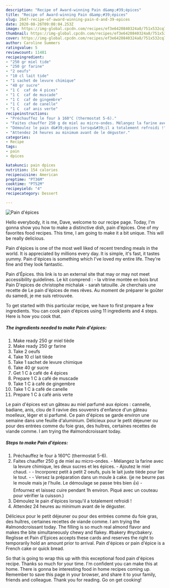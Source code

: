 ```yaml
---
description: "Recipe of Award-winning Pain d&amp;#39;épices"
title: "Recipe of Award-winning Pain d&amp;#39;épices"
slug: 2647-recipe-of-award-winning-pain-d-and-39-epices
date: 2020-08-26T09:08:04.253Z
image: https://img-global.cpcdn.com/recipes/ef3e6420840324a8/751x532cq70/pain-depices-photo-principale-de-la-recette.jpg
thumbnail: https://img-global.cpcdn.com/recipes/ef3e6420840324a8/751x532cq70/pain-depices-photo-principale-de-la-recette.jpg
cover: https://img-global.cpcdn.com/recipes/ef3e6420840324a8/751x532cq70/pain-depices-photo-principale-de-la-recette.jpg
author: Caroline Summers
ratingvalue: 5
reviewcount: 11481
recipeingredient:
- "250 gr miel tide"
- "250 gr farine"
- "2 oeufs"
- "10 cl lait tide"
- "1 sachet de levure chimique"
- "40 gr sucre"
- "1 C  caf de 4 pices"
- "1 C  caf de muscade"
- "1 C  caf de gingembre"
- "1 C  caf de canelle"
- "1 C  caf anis verte"
recipeinstructions:
- "Préchauffez le four à 160°C (thermostat 5-6)."
- "Faites chauffer 250 g de miel au micro-ondes. Mélangez la farine avec la levure chimique, les deux sucres et les épices. Ajoutez le miel chaud.   Incorporez petit à petit 2 oeufs, puis le lait juste tiède pour lier le tout.   Versez la préparation dans un moule à cake. (je ne beurre pas le moule mais je l&#39;huile. Le démoulage se passe très bien 👍)  Enfournez et laissez cuire pendant 1h environ. Piqué avec un couteau pour vérifier la cuisson.)"
- "Démoulez le pain d&#39;épices lorsqu&#39;il a totalement refroidi !"
- "Attendez 24 heures au minimum avant de le déguster."
categories:
- Recipe
tags:
- pain
- dpices

katakunci: pain dpices 
nutrition: 154 calories
recipecuisine: American
preptime: "PT36M"
cooktime: "PT52M"
recipeyield: "4"
recipecategory: Dessert

---
```



![Pain d&#39;épices](https://img-global.cpcdn.com/recipes/ef3e6420840324a8/751x532cq70/pain-depices-photo-principale-de-la-recette.jpg)

Hello everybody, it is me, Dave, welcome to our recipe page. Today, I'm gonna show you how to make a distinctive dish, pain d&#39;épices. One of my favorites food recipes. This time, I am going to make it a bit unique. This will be really delicious.

Pain d&#39;épices is one of the most well liked of recent trending meals in the world. It is appreciated by millions every day. It is simple, it's fast, it tastes yummy. Pain d&#39;épices is something which I've loved my entire life. They're fine and they look fantastic.

Pain d&#39;Épices. this link is to an external site that may or may not meet accessibility guidelines. Le kit comprend : - la vitrine montée en bois brut Pain D&#39;epices de christophe michalak - sarah tatouille. Je cherchais une recette de Le pain d&#39;épices de mes rêves. Au moment de préparer le goûter du samedi, je me suis retrouvée.


To get started with this particular recipe, we have to first prepare a few ingredients. You can cook pain d&#39;épices using 11 ingredients and 4 steps. Here is how you cook that.

<!--inarticleads1-->

##### The ingredients needed to make Pain d&#39;épices:

1. Make ready 250 gr miel tiède
1. Make ready 250 gr farine
1. Take 2 oeufs
1. Take 10 cl lait tiède
1. Take 1 sachet de levure chimique
1. Take 40 gr sucre
1. Get 1 C à café de 4 épices
1. Prepare 1 C à café de muscade
1. Take 1 C à café de gingembre
1. Take 1 C à café de canelle
1. Prepare 1 C à café anis verte


Le pain d&#39;épices est un gâteau au miel parfumé aux épices : cannelle, badiane, anis, clou de Il ravive des souvenirs d&#39;enfance d&#39;un gâteau moelleux, léger et si parfumé. Ce pain d&#39;épices se garde environ une semaine dans une feuille d&#39;aluminium. Délicieux pour le petit déjeuner ou pour des entrées comme du foie gras, des huîtres, certaines recettes de viande comme. I am trying the #almondcroissant today. 

<!--inarticleads2-->

##### Steps to make Pain d&#39;épices:

1. Préchauffez le four à 160°C (thermostat 5-6).
1. Faites chauffer 250 g de miel au micro-ondes. - Mélangez la farine avec la levure chimique, les deux sucres et les épices. - Ajoutez le miel chaud.  -  - Incorporez petit à petit 2 oeufs, puis le lait juste tiède pour lier le tout.  -  - Versez la préparation dans un moule à cake. (je ne beurre pas le moule mais je l&#39;huile. Le démoulage se passe très bien 👍)  - Enfournez et laissez cuire pendant 1h environ. Piqué avec un couteau pour vérifier la cuisson.)
1. Démoulez le pain d&#39;épices lorsqu&#39;il a totalement refroidi !
1. Attendez 24 heures au minimum avant de le déguster.


Délicieux pour le petit déjeuner ou pour des entrées comme du foie gras, des huîtres, certaines recettes de viande comme. I am trying the #almondcroissant today. The filling is so much real almond flavor and makes the bite simultaneously chewy and flakey. #bakery #nycbakery. Reglisse et Pain d&#39;Epices accepts these cards and reserves the right to temporarily hold an amount prior to arrival. Pain d&#39;épices or pain d&#39;épice is a French cake or quick bread. 

So that is going to wrap this up with this exceptional food pain d&#39;épices recipe. Thanks so much for your time. I'm confident you can make this at home. There is gonna be interesting food in home recipes coming up. Remember to save this page in your browser, and share it to your family, friends and colleague. Thank you for reading. Go on get cooking!
